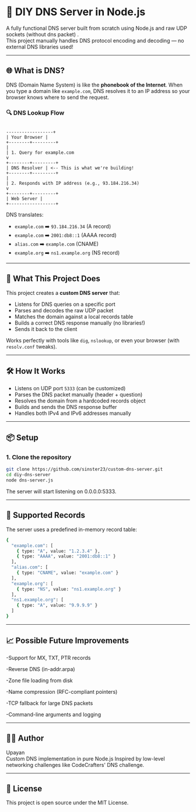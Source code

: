 # 🧠 DIY DNS Server in Node.js

A fully functional DNS server built from scratch using Node.js and raw UDP sockets (without dns packet) .  
This project manually handles DNS protocol encoding and decoding — no external DNS libraries used!

---

## 🌐 What is DNS?

DNS (Domain Name System) is like the **phonebook of the Internet**. When you type a domain like `example.com`, DNS resolves it to an IP address so your browser knows where to send the request.

### 🔍 DNS Lookup Flow
```

------------------+
| Your Browser |
+--------+---------+
|
| 1. Query for example.com
v
+--------+---------+
| DNS Resolver | <-- This is what we're building!
+--------+---------+
|
| 2. Responds with IP address (e.g., 93.184.216.34)
v
+--------+---------+
| Web Server |
+------------------+
```

DNS translates:

- `example.com` ➡️ `93.184.216.34` (A record)
- `example.com` ➡️ `2001:db8::1` (AAAA record)
- `alias.com` ➡️ `example.com` (CNAME)
- `example.org` ➡️ `ns1.example.org` (NS record)

---

## 🚀 What This Project Does

This project creates a **custom DNS server** that:
- Listens for DNS queries on a specific port
- Parses and decodes the raw UDP packet
- Matches the domain against a local records table
- Builds a correct DNS response manually (no libraries!)
- Sends it back to the client

Works perfectly with tools like `dig`, `nslookup`, or even your browser (with `resolv.conf` tweaks).

---

## 🛠️ How It Works

- Listens on UDP port `5333` (can be customized)
- Parses the DNS packet manually (header + question)
- Resolves the domain from a hardcoded records object
- Builds and sends the DNS response buffer
- Handles both IPv4 and IPv6 addresses manually

---

## 📦 Setup

### 1. Clone the repository

```bash
git clone https://github.com/sinster23/custom-dns-server.git
cd diy-dns-server
node dns-server.js
```
The server will start listening on 0.0.0.0:5333.

---

## 🧾 Supported Records

The server uses a predefined in-memory record table:
```bash
{
  "example.com": [
    { type: "A", value: "1.2.3.4" },
    { type: "AAAA", value: "2001:db8::1" }
  ],
  "alias.com": [
    { type: "CNAME", value: "example.com" }
  ],
  "example.org": [
    { type: "NS", value: "ns1.example.org" }
  ],
  "ns1.example.org": [
    { type: "A", value: "9.9.9.9" }
  ]
}
```

---

## 📈 Possible Future Improvements
-Support for MX, TXT, PTR records

-Reverse DNS (in-addr.arpa)

-Zone file loading from disk

-Name compression (RFC-compliant pointers)

-TCP fallback for large DNS packets

-Command-line arguments and logging

---

## 🧑‍💻 Author
Upayan </br>
Custom DNS implementation in pure Node.js
Inspired by low-level networking challenges like CodeCrafters' DNS challenge.

---

## 📜 License
This project is open source under the MIT License.
